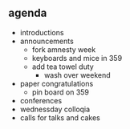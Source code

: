 ## agenda
 - introductions
 - announcements
     - fork amnesty week
     - keyboards and mice in 359
     - add tea towel duty
        - wash over weekend
 - paper congratulations
     - pin board on 359
 - conferences
 - wednessday colloqia
 - calls for talks and cakes
